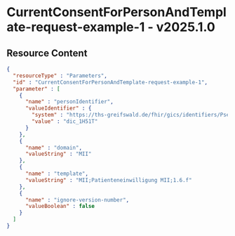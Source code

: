 # CurrentConsentForPersonAndTemplate-request-example-1 - v2025.1.0



## Resource Content

```json
{
  "resourceType" : "Parameters",
  "id" : "CurrentConsentForPersonAndTemplate-request-example-1",
  "parameter" : [
    {
      "name" : "personIdentifier",
      "valueIdentifier" : {
        "system" : "https://ths-greifswald.de/fhir/gics/identifiers/Pseudonym",
        "value" : "dic_1H51T"
      }
    },
    {
      "name" : "domain",
      "valueString" : "MII"
    },
    {
      "name" : "template",
      "valueString" : "MII;Patienteneinwilligung MII;1.6.f"
    },
    {
      "name" : "ignore-version-number",
      "valueBoolean" : false
    }
  ]
}

```

